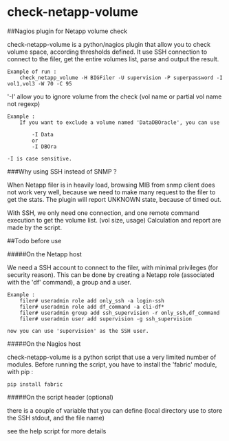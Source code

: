 # check-netapp-volume
##Nagios plugin for Netapp volume check



check-netapp-volume is a python/nagios plugin that allow you to check volume space, according thresholds defined.
It use SSH connection to connect to the filer, get the entire volumes list, parse and output the result.


    Example of run : 
        check_netapp_volume -H BIGFiler -U supervision -P superpassword -I vol1,vol3 -W 70 -C 95


'-I' allow you to ignore volume from the check (vol name or partial vol name not regexp)

    Example :
        If you want to exclude a volume named 'DataDBOracle', you can use 
        
            -I Data
            or
            -I DBOra
    
    -I is case sensitive.
    
    

###Why using SSH instead of SNMP ?

When Netapp filer is in heavily load, browsing MIB from snmp client does not work very well, because we need to make many request to the filer to get the stats. The plugin will report UNKNOWN state, because of timed out.

With SSH, we only need one connection, and one remote command execution to get the volume list. (vol size, usage)
Calculation and report are made by the script. 



##Todo before use



#####On the Netapp host

We need a SSH account to connect to the filer, with minimal privileges (for security reason).
This can be done by creating a Netapp role (associated with the 'df' command), a group and a user.

    Example :
        filer# useradmin role add only_ssh -a login-ssh
        filer# useradmin role add df_command -a cli-df*
        filer# useradmin group add ssh_supervision -r only_ssh,df_command
        filer# useradmin user add supervision -g ssh_supervision
        
    now you can use 'supervision' as the SSH user.
    
    
    
#####On the Nagios host

check-netapp-volume is a python script that use a very limited number of modules.
Before running the script, you have to install the 'fabric' module, with pip :

    pip install fabric
  
  
  
#####On the script header (optional)

there is a couple of variable that you can define (local directory use to store the SSH stdout, and the file name) 

see the help script for more details
